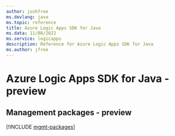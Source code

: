 ```yaml
---
author: joshfree
ms.devlang: java
ms.topic: reference
title: Azure Logic Apps SDK for Java
ms.data: 11/08/2022
ms.service: logicapps
description: Reference for Azure Logic Apps SDK for Java
ms.author: jfree
---
```

# Azure Logic Apps SDK for Java - preview

## Management packages - preview
[!INCLUDE [mgmt-packages](logic-apps-mgmt-index.md)]